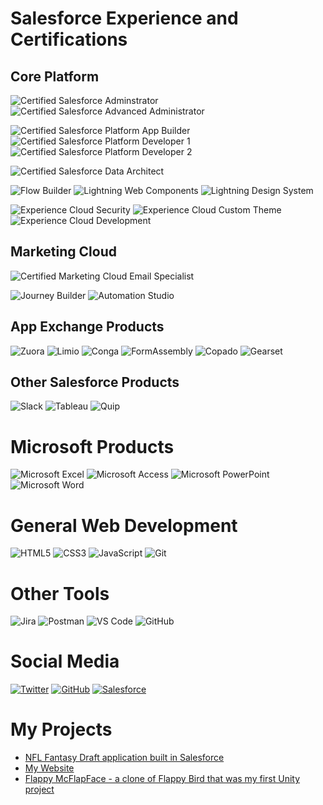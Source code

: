 # Salesforce Experience and Certifications

## Core Platform

![Certified Salesforce Adminstrator](https://img.shields.io/badge/Certified-Administrator-90D1FE?logo=salesforce)
![Certified Salesforce Advanced Administrator](https://img.shields.io/badge/Certified-Advanced%20Administrator-90D1FE?logo=salesforce)

![Certified Salesforce Platform App Builder](https://img.shields.io/badge/Certified-Platform%20App%20Builder-8E9BEF?logo=salesforce)
![Certified Salesforce Platform Developer 1](https://img.shields.io/badge/Certified-Platform%20Developer%20I-8E9BEF?logo=salesforce)
![Certified Salesforce Platform Developer 2](https://img.shields.io/badge/Certified-Platform%20Developer%20II-8E9BEF?logo=salesforce)


![Certified Salesforce Data Architect](https://img.shields.io/badge/Certified-Data%20Architect-01B5A7?logo=salesforce)

![Flow Builder](https://img.shields.io/badge/-Flow%20Builder-16325C?logo=salesforce)
![Lightning Web Components](https://img.shields.io/badge/-Lightning%20Web%20Components-16325C?logo=salesforce)
![Lightning Design System](https://img.shields.io/badge/-Lightning%20Design%20System-16325C?logo=salesforce)

![Experience Cloud Security](https://img.shields.io/badge/-Experience%20Cloud%20Security-16325C?logo=salesforce)
![Experience Cloud Custom Theme](https://img.shields.io/badge/-Experience%20Cloud%20Custom%20Theme-16325C?logo=salesforce)
![Experience Cloud Development](https://img.shields.io/badge/-Experience%20Cloud%20Developement-16325C?logo=salesforce)

## Marketing Cloud

![Certified Marketing Cloud Email Specialist](https://img.shields.io/badge/Certified-Marketing%20Cloud%20Email%20Specialist-F6BD04?logo=salesforce)

![Journey Builder](https://img.shields.io/badge/-Journey%20Builder-F6BD04?logo=salesforce)
![Automation Studio](https://img.shields.io/badge/-Automation%20Studio-F6BD04?logo=salesforce)

## App Exchange Products

![Zuora](https://img.shields.io/badge/-Zuora-384B5D)
![Limio](https://img.shields.io/badge/-Limio-F47C24)
![Conga](https://img.shields.io/badge/-Conga-ED1C24)
![FormAssembly](https://img.shields.io/badge/-FormAssembly-1A69EB)
![Copado](https://img.shields.io/badge/-Copado-00C3EF)
![Gearset](https://img.shields.io/badge/-Gearset-E2673C)

## Other Salesforce Products

![Slack](https://img.shields.io/badge/-Slack-611F69?logo=slack)
![Tableau](https://img.shields.io/badge/-Tableau-FF6D02?logo=tableau&logoColor=white)
![Quip](https://img.shields.io/badge/-Quip-F27557?logo=quip&logoColor=white)

# Microsoft Products

![Microsoft Excel](https://img.shields.io/badge/Microsoft_Excel-217346?logo=microsoft-excel&logoColor=white)
![Microsoft Access](https://img.shields.io/badge/Microsoft_Access-A4373A?logo=microsoft-access&logoColor=white)
![Microsoft PowerPoint](https://img.shields.io/badge/Microsoft_PowerPoint-B7472A?logo=microsoft-powerpoint&logoColor=white)
![Microsoft Word](https://img.shields.io/badge/Microsoft_Word-2B579A?logo=microsoft-word&logoColor=white)

# General Web Development

![HTML5](https://img.shields.io/badge/HTML5-%23E34F26.svg?logo=html5&logoColor=white)
![CSS3](https://img.shields.io/badge/CSS3-%231572B6.svg?logo=css3&logoColor=white)
![JavaScript](https://img.shields.io/badge/Javascript-%23323330.svg?logo=javascript&logoColor=%23F7DF1E)
![Git](https://img.shields.io/badge/-Git-F05032?logo=Git&logoColor=white)

# Other Tools

![Jira](https://img.shields.io/badge/Jira-%230A0FFF.svg?logo=jira&logoColor=white)
![Postman](https://img.shields.io/badge/Postman-FF6C37?logo=postman&logoColor=white)
![VS Code](https://img.shields.io/badge/-VS%20Code-007ACC?logo=Visual%20Studio%20Code)
![GitHub](https://img.shields.io/badge/-Github-181717?logo=github)

# Social Media

[![Twitter](https://img.shields.io/badge/Twitter-@EllieAtWHL-1DA1F2?logo=twitter)](https://twitter.com/EllieAtWHL)
[![GitHub](https://img.shields.io/badge/Github-EllieAtWHL-181717?logo=github)](https://github.com/EllieAtWHL)
[![Salesforce](https://img.shields.io/badge/Salesforce-EllieMatthewman-00A1E0?logo=Salesforce)](https://trailblazer.me/id/elliematthewman)

# My Projects

- [NFL Fantasy Draft application built in Salesforce](https://github.com/EllieAtWHL/GoldenHelmetLeague)
- [My Website](https://github.com/EllieAtWHL/myPortfolioWebsite)
- [Flappy McFlapFace - a clone of Flappy Bird that was my first Unity project](https://github.com/EllieAtWHL/Flappy-McFlapFace)

<!--

### Hi there 👋

[![Foo](http://www.google.com.au/images/nav_logo7.png)](http://google.com.au/)

**EllieAtWHL/EllieAtWHL** is a ✨ _special_ ✨ repository because its `README.md` (this file) appears on your GitHub profile.

Here are some ideas to get you started:

- 🔭 I’m currently working on ...
- 🌱 I’m currently learning ...
- 👯 I’m looking to collaborate on ...
- 🤔 I’m looking for help with ...
- 💬 Ask me about ...
- 📫 How to reach me: ...
- 😄 Pronouns: ...
- ⚡ Fun fact: ...
-->
